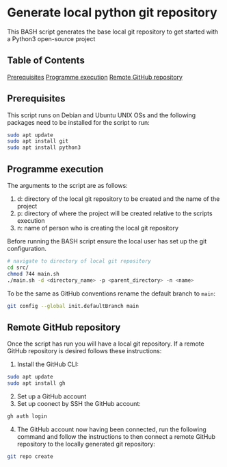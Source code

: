 # Generate local python git repository

This BASH script generates the base local git repository to get started with a Python3 open-source project

## Table of Contents

[Prerequisites](#python-prereqs)
[Programme execution](#execution)
[Remote GitHub repository](#github-repo)

## Prerequisites

This script runs on Debian and Ubuntu UNIX OSs and the following packages need to be installed for the script to run:

```BASH
sudo apt update
sudo apt install git
sudo apt install python3
```

## Programme execution

The arguments to the script are as follows:

1. d: directory of the local git repository to be created and the name of the project
2. p: directory of where the project will be created relative to the scripts execution
3. n: name of person who is creating the local git repository

Before running the BASH script ensure the local user has set up the git configuration.

```BASH
# navigate to directory of local git repository
cd src/
chmod 744 main.sh
./main.sh -d <directory_name> -p <parent_directory> -n <name>
```

To be the same as GitHub conventions rename the default branch to `main`:

```BASH
git config --global init.defaultBranch main
```

## Remote GitHub repository

Once the script has run you will have a local git repository. If a remote GitHub repository is desired follows these instructions:

1. Install the GitHub CLI:

```BASH
sudo apt update
sudo apt install gh
```

2. Set up a GitHub account
3. Set up coonect by SSH the GitHub account:

```BASH
gh auth login
```

4. The GitHub account now having been connected, run the following command and follow the instructions to then connect a remote GitHub repository to the locally generated git repository:

```BASH
git repo create
```
